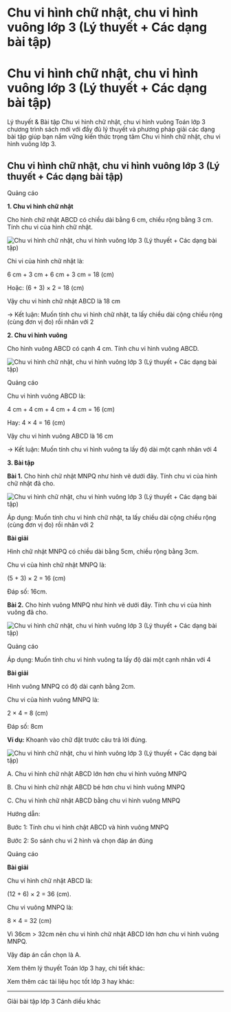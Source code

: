 # Chu vi hình chữ nhật, chu vi hình vuông lớp 3 (Lý thuyết + Các dạng bài tập)

# Chu vi hình chữ nhật, chu vi hình vuông lớp 3 (Lý thuyết + Các dạng bài tập)

Lý thuyết & Bài tập Chu vi hình chữ nhật, chu vi hình vuông Toán lớp 3 chương trình sách mới với đầy đủ lý thuyết và phương pháp giải các dạng bài tập giúp bạn nắm vững kiến thức trọng tâm Chu vi hình chữ nhật, chu vi hình vuông lớp 3.

## Chu vi hình chữ nhật, chu vi hình vuông lớp 3 (Lý thuyết + Các dạng bài tập)

Quảng cáo

**1\. Chu vi hình chữ nhật**

Cho hình chữ nhật ABCD có chiều dài bằng 6 cm, chiều rộng bằng 3 cm. Tính chu vi của hình chữ nhật.

![Chu vi hình chữ nhật, chu vi hình vuông lớp 3 \(Lý thuyết + Các dạng bài tập\)](https://vietjack.com/toan-3-cd/images/ly-thuyet-phep-tru-trong-pham-vi-100-000-251800.PNG)

Chi vi của hình chữ nhật là:

6 cm + 3 cm + 6 cm + 3 cm = 18 (cm)

Hoặc: (6 + 3) × 2 = 18 (cm)

Vậy chu vi hình chữ nhật ABCD là 18 cm

→ Kết luận: Muốn tính chu vi hình chữ nhật, ta lấy chiều dài cộng chiều rộng (cùng đơn vị đo) rồi nhân với 2

**2\. Chu vi hình vuông**

Cho hình vuông ABCD có cạnh 4 cm. Tính chu vi hình vuông ABCD.

![Chu vi hình chữ nhật, chu vi hình vuông lớp 3 \(Lý thuyết + Các dạng bài tập\)](https://vietjack.com/toan-3-cd/images/ly-thuyet-phep-tru-trong-pham-vi-100-000-251801.PNG)

Quảng cáo

Chu vi hình vuông ABCD là:

4 cm + 4 cm + 4 cm + 4 cm = 16 (cm)

Hay: 4 × 4 = 16 (cm)

Vậy chu vi hình vuông ABCD là 16 cm

→ Kết luận: Muốn tính chu vi hình vuông ta lấy độ dài một cạnh nhân với 4

**3\. Bài tập**

**Bài 1.** Cho hình chữ nhật MNPQ như hình vẽ dưới đây. Tính chu vi của hình chữ nhật đã cho.

![Chu vi hình chữ nhật, chu vi hình vuông lớp 3 \(Lý thuyết + Các dạng bài tập\)](https://vietjack.com/toan-3-cd/images/ly-thuyet-chu-vi-hinh-chu-nhat-chu-vi-hinh-vuong.PNG)

Áp dụng: Muốn tính chu vi hình chữ nhật, ta lấy chiều dài cộng chiều rộng (cùng đơn vị đo) rồi nhân với 2

**Bài giải**

Hình chữ nhật MNPQ có chiều dài bằng 5cm, chiều rộng bằng 3cm. 

Chu vi của hình chữ nhật MNPQ là: 

(5 + 3) × 2 = 16 (cm)

Đáp số: 16cm.

**Bài 2.** Cho hình vuông MNPQ như hình vẽ dưới đây. Tính chu vi của hình vuông đã cho.

![Chu vi hình chữ nhật, chu vi hình vuông lớp 3 \(Lý thuyết + Các dạng bài tập\)](https://vietjack.com/toan-3-cd/images/ly-thuyet-chu-vi-hinh-chu-nhat-chu-vi-hinh-vuong-3.PNG)

Quảng cáo

Áp dụng: Muốn tính chu vi hình vuông ta lấy độ dài một cạnh nhân với 4

**Bài giải**

Hình vuông MNPQ có độ dài cạnh bằng 2cm.

Chu vi của hình vuông MNPQ là: 

2 × 4 = 8 (cm)

Đáp số: 8cm

**Ví dụ:** Khoanh vào chữ đặt trước câu trả lời đúng.

![Chu vi hình chữ nhật, chu vi hình vuông lớp 3 \(Lý thuyết + Các dạng bài tập\)](https://vietjack.com/toan-3-cd/images/ly-thuyet-phep-tru-trong-pham-vi-100-000-251804.PNG)

A. Chu vi hình chữ nhật ABCD lớn hơn chu vi hình vuông MNPQ

B. Chu vi hình chữ nhật ABCD bé hơn chu vi hình vuông MNPQ

C. Chu vi hình chữ nhật ABCD bằng chu vi hình vuông MNPQ

Hướng dẫn: 

Bước 1: Tính chu vi hình chật ABCD và hình vuông MNPQ

Bước 2: So sánh chu vi 2 hình và chọn đáp án đúng

Quảng cáo

**Bài giải**

Chu vi hình chữ nhật ABCD là: 

(12 + 6) × 2 = 36 (cm).

Chu vi vuông MNPQ là: 

8 × 4 = 32 (cm)

Vì 36cm > 32cm nên chu vi hình chữ nhật ABCD lớn hơn chu vi hình vuông MNPQ.

Vậy đáp án cần chọn là A. 

Xem thêm lý thuyết Toán lớp 3 hay, chi tiết khác:

Xem thêm các tài liệu học tốt lớp 3 hay khác:

* * *

Giải bài tập lớp 3 Cánh diều khác
